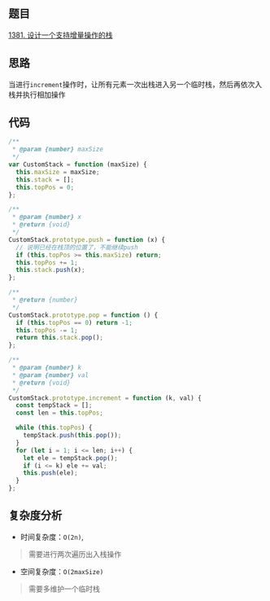 ## 题目
[1381. 设计一个支持增量操作的栈](https://leetcode.cn/problems/design-a-stack-with-increment-operation/description/)

## 思路
当进行`increment`操作时，让所有元素一次出栈进入另一个临时栈，然后再依次入栈并执行相加操作


## 代码
```js
/**
 * @param {number} maxSize
 */
var CustomStack = function (maxSize) {
  this.maxSize = maxSize;
  this.stack = [];
  this.topPos = 0;
};

/**
 * @param {number} x
 * @return {void}
 */
CustomStack.prototype.push = function (x) {
  // 说明已经在栈顶的位置了，不能继续push
  if (this.topPos >= this.maxSize) return;
  this.topPos += 1;
  this.stack.push(x);
};

/**
 * @return {number}
 */
CustomStack.prototype.pop = function () {
  if (this.topPos == 0) return -1;
  this.topPos -= 1;
  return this.stack.pop();
};

/**
 * @param {number} k
 * @param {number} val
 * @return {void}
 */
CustomStack.prototype.increment = function (k, val) {
  const tempStack = [];
  const len = this.topPos;

  while (this.topPos) {
    tempStack.push(this.pop());
  }
  for (let i = 1; i <= len; i++) {
    let ele = tempStack.pop();
    if (i <= k) ele += val;
    this.push(ele);
  }
};

```

## 复杂度分析

- 时间复杂度：`O(2n)`,
> 需要进行两次遍历出入栈操作

- 空间复杂度：`O(2maxSize)`
> 需要多维护一个临时栈


